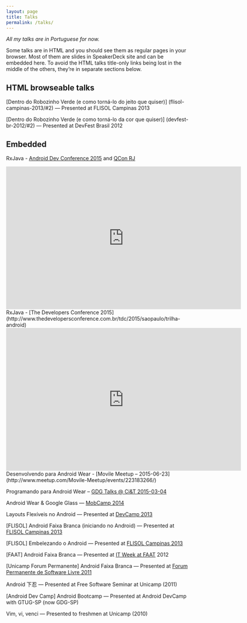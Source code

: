 ```yaml
---
layout: page
title: Talks
permalink: /talks/
---
```


_All my talks are in Portuguese for now._

Some talks are in HTML and you should see them as regular pages in your browser.
Most of them are slides in SpeakerDeck site and can be embedded here. To avoid the
HTML talks title-only links being lost in the middle of the others, they’re in 
separate sections below.

## HTML browseable talks

[Dentro do Robozinho Verde (e como torná-lo do jeito que quiser)]
(flisol-campinas-2013/#2) — Presented at FLISOL Campinas 2013


[Dentro do Robozinho Verde (e como torná-lo da cor que quiser)]
(devfest-br-2012/#2) — Presented at DevFest Brasil 2012

## Embedded

<script async class="speakerdeck-embed"
data-id="34f86b74e9304fca8302b0b603c8335c" data-ratio="1.77777777777778"
src="//speakerdeck.com/assets/embed.js"></script>
RxJava - [Android Dev Conference
2015](http://androidconference.imasters.com.br/) and [QCon
RJ](http://qconrio.com/presentation/programacao-funcional-reativa-no-android-com-rxjava/rxandroid)

<iframe
src="https://docs.google.com/presentation/d/1dXTgyG6UW7EPEt2LgFL-O1sCls4IVrhecZDWPbVyf_U/embed?start=false&loop=false&delayms=3000"
frameborder="0" width="640" height="389" allowfullscreen="true"
mozallowfullscreen="true" webkitallowfullscreen="true"></iframe>
RxJava - [The Developers Conference 2015](http://www.thedevelopersconference.com.br/tdc/2015/saopaulo/trilha-android)

<iframe src="https://docs.google.com/presentation/d/1KzByJ3BS5UTLN8FCj7BwcMnEDE6NoovaUQRVo9TVzOw/embed?start=false&loop=false&delayms=3000" frameborder="0" width="640" height="389" allowfullscreen="true" mozallowfullscreen="true" webkitallowfullscreen="true"></iframe>
Desenvolvendo para Android Wear - [Movile Meetup – 2015-06-23](http://www.meetup.com/Movile-Meetup/events/223183266/)

<script async class="speakerdeck-embed" data-id="ec0deb778e27428485aa4f13ed68813a" data-ratio="1.33333333333333" src="//speakerdeck.com/assets/embed.js"></script>
Programando para Android Wear – [GDG Talks @ Ci&T 2015-03-04](https://plus.google.com/104323881166104132817/posts/54d3WeRFUWn)

<script async class="speakerdeck-embed" data-id="b4ad56b0028c0132492042912cd7a191" data-ratio="1.77777777777778" src="//speakerdeck.com/assets/embed.js"></script>
Android Wear & Google Glass — [MobCamp 2014](http://www.mobcamp.com.br/)

<script async class="speakerdeck-embed" data-id="0dce46109d7701308e931a9333edbc11" data-ratio="1.33333333333333" src="//speakerdeck.com/assets/embed.js"></script>
Layouts Flexíveis no Android — Presented at [DevCamp 2013](http://www.devcamp.com.br/)

<script async class="speakerdeck-embed" data-id="1b7a36b0945501307a7f0a0af8211b7b" data-ratio="1.33333333333333" src="//speakerdeck.com/assets/embed.js"></script>
[FLISOL] Android Faixa Branca (iniciando no Android) — Presented at [FLISOL Campinas 2013](http://www.flisolcampinas.net/)

<script async class="speakerdeck-embed" data-id="8969e84094bf0130ceff62d24062172a" data-ratio="1.33333333333333" src="//speakerdeck.com/assets/embed.js"></script>
[FLISOL] Embelezando o Android — Presented at [FLISOL Campinas 2013](http://www.flisolcampinas.net/)

<script async class="speakerdeck-embed" data-id="a26f78909a900130649f421ffa4f0f44" data-ratio="1.33333333333333" src="//speakerdeck.com/assets/embed.js"></script>
[FAAT] Android Faixa Branca — Presented at [IT Week at FAAT](http://www.faat.com.br/site/noticias01.asp?noticia=1639) 2012

<script async class="speakerdeck-embed" data-id="14e264c094520130915f0e4795300af2" data-ratio="1.33333333333333" src="//speakerdeck.com/assets/embed.js"></script>
[Unicamp Forum Permanente] Android Faixa Branca — Presented at [Forum Permanente de Software Livre 2011](http://www.foruns.unicamp.br/foruns/)

<script async class="speakerdeck-embed" data-id="f7282290944f01303c2066b9f45142b7" data-ratio="1.33333333333333" src="//speakerdeck.com/assets/embed.js"></script>
Android 下忍 — Presented at Free Software Seminar at Unicamp (2011)

<script async class="speakerdeck-embed" data-id="27b29a8094540130d1bd6e09463ce40c" data-ratio="1.33333333333333" src="//speakerdeck.com/assets/embed.js"></script>
[Android Dev Camp] Android Bootcamp — Presented at Android DevCamp with GTUG-SP (now GDG-SP)

<script async class="speakerdeck-embed" data-id="f63a7dc09a92013064a0421ffa4f0f44" data-ratio="1.33333333333333" src="//speakerdeck.com/assets/embed.js"></script>
Vim, vi, venci — Presented to freshmen at Unicamp (2010)
